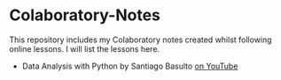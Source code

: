 # Colaboratory-Notes

This repository includes my Colaboratory notes created whilst following online lessons. I will list the lessons here.

- Data Analysis with Python by Santiago Basulto [on YouTube](https://www.youtube.com/watch?v=r-uOLxNrNk8&t=10952s )
